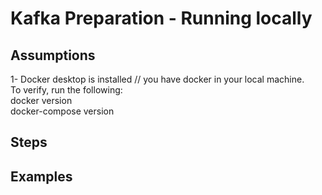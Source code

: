 # Kafka Preparation - Running locally




## Assumptions 
1- Docker desktop is installed // you have docker in your local machine.  
To verify, run the following:  
docker version  
docker-compose version   


## Steps



## Examples 
